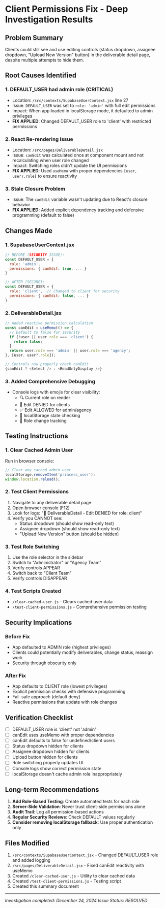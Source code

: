 # Client Permissions Fix - Deep Investigation Results

## Problem Summary
Clients could still see and use editing controls (status dropdown, assignee dropdown, "Upload New Version" button) in the deliverable detail page, despite multiple attempts to hide them.

## Root Causes Identified

### 1. **DEFAULT_USER had admin role** (CRITICAL)
- Location: `/src/contexts/SupabaseUserContext.jsx` line 27
- Issue: `DEFAULT_USER` was set to `role: 'admin'` with full edit permissions
- Impact: When app loaded in localStorage mode, it defaulted to admin privileges
- **FIX APPLIED**: Changed DEFAULT_USER role to 'client' with restricted permissions

### 2. **React Re-rendering Issue**
- Location: `/src/pages/DeliverableDetail.jsx` 
- Issue: `canEdit` was calculated once at component mount and not recalculating when user role changed
- Impact: Switching roles didn't update the UI permissions
- **FIX APPLIED**: Used `useMemo` with proper dependencies `[user, user?.role]` to ensure reactivity

### 3. **Stale Closure Problem**
- Issue: The `canEdit` variable wasn't updating due to React's closure behavior
- **FIX APPLIED**: Added explicit dependency tracking and defensive programming (default to false)

## Changes Made

### 1. SupabaseUserContext.jsx
```javascript
// BEFORE (SECURITY ISSUE):
const DEFAULT_USER = {
  role: 'admin',
  permissions: { canEdit: true, ... }
}

// AFTER (SECURE):
const DEFAULT_USER = {
  role: 'client',  // Changed to client for security
  permissions: { canEdit: false, ... }
}
```

### 2. DeliverableDetail.jsx
```javascript
// Added reactive permission calculation
const canEdit = useMemo(() => {
  // Default to false for security
  if (!user || user.role === 'client') {
    return false;
  }
  return user.role === 'admin' || user.role === 'agency';
}, [user, user?.role]);

// Controls now properly check canEdit
{canEdit ? <Select /> : <ReadOnlyDisplay />}
```

### 3. Added Comprehensive Debugging
- Console logs with emojis for clear visibility:
  - 🔍 Current role on render
  - 🚫 Edit DENIED for clients
  - ✅ Edit ALLOWED for admin/agency
  - 💾 localStorage state checking
  - 🔄 Role change tracking

## Testing Instructions

### 1. Clear Cached Admin User
Run in browser console:
```javascript
// Clear any cached admin user
localStorage.removeItem('princess_user');
window.location.reload();
```

### 2. Test Client Permissions
1. Navigate to any deliverable detail page
2. Open browser console (F12)
3. Look for logs: "🚫 DeliverableDetail - Edit DENIED for role: client"
4. Verify you CANNOT see:
   - Status dropdown (should show read-only text)
   - Assignee dropdown (should show read-only text)
   - "Upload New Version" button (should be hidden)

### 3. Test Role Switching
1. Use the role selector in the sidebar
2. Switch to "Administrator" or "Agency Team"
3. Verify controls APPEAR
4. Switch back to "Client Team"
5. Verify controls DISAPPEAR

### 4. Test Scripts Created
- `/clear-cached-user.js` - Clears cached user data
- `/test-client-permissions.js` - Comprehensive permission testing

## Security Implications

### Before Fix
- App defaulted to ADMIN role (highest privileges)
- Clients could potentially modify deliverables, change status, reassign work
- Security through obscurity only

### After Fix
- App defaults to CLIENT role (lowest privileges)
- Explicit permission checks with defensive programming
- Fail-safe approach (default deny)
- Reactive permissions that update with role changes

## Verification Checklist
- [ ] DEFAULT_USER role is 'client' not 'admin'
- [ ] canEdit uses useMemo with proper dependencies
- [ ] canEdit defaults to false for undefined/client users
- [ ] Status dropdown hidden for clients
- [ ] Assignee dropdown hidden for clients
- [ ] Upload button hidden for clients
- [ ] Role switching properly updates UI
- [ ] Console logs show correct permission state
- [ ] localStorage doesn't cache admin role inappropriately

## Long-term Recommendations
1. **Add Role-Based Testing**: Create automated tests for each role
2. **Server-Side Validation**: Never trust client-side permissions alone
3. **Audit Trail**: Log all permission-based actions
4. **Regular Security Reviews**: Check DEFAULT values regularly
5. **Consider removing localStorage fallback**: Use proper authentication only

## Files Modified
1. `/src/contexts/SupabaseUserContext.jsx` - Changed DEFAULT_USER role and added logging
2. `/src/pages/DeliverableDetail.jsx` - Fixed canEdit reactivity with useMemo
3. Created `/clear-cached-user.js` - Utility to clear cached data
4. Created `/test-client-permissions.js` - Testing script
5. Created this summary document

---
*Investigation completed: December 24, 2024*
*Issue Status: RESOLVED*